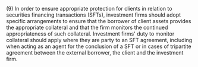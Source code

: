 (9) In order to ensure appropriate protection for clients in relation to securities financing transactions (SFTs), investment firms should adopt specific arrangements to ensure that the borrower of client assets provides the appropriate collateral and that the firm monitors the continued appropriateness of such collateral. Investment firms' duty to monitor collateral should apply where they are party to an SFT agreement, including when acting as an agent for the conclusion of a SFT or in cases of tripartite agreement between the external borrower, the client and the investment firm.